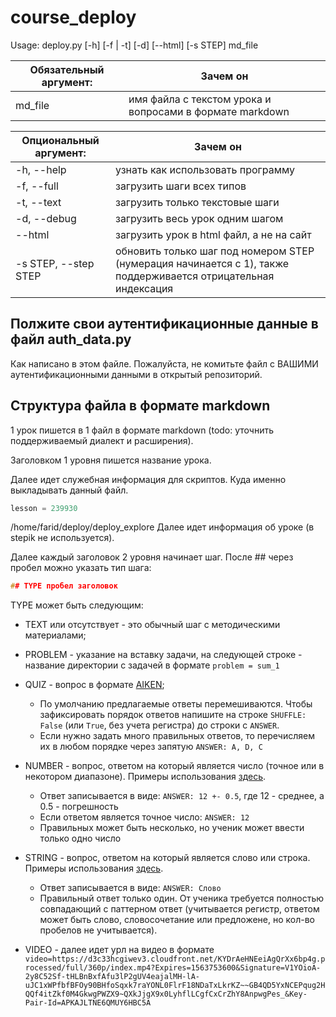 # course_deploy
Usage: deploy.py [-h] [-f | -t] [-d] [--html] [-s STEP] md_file


| Обязательный аргумент: | Зачем он                                                 |
|------------------------|----------------------------------------------------------|
| md_file                | имя файла с текстом урока и вопросами в формате markdown |

| Опциональный аргумент: | Зачем он                                                                                                       |
|------------------------|----------------------------------------------------------------------------------------------------------------|
| -h, --help             | узнать как использовать программу                                                                              |
| -f, --full             | загрузить шаги всех типов                                                                                      |
| -t, --text             | загрузить только текстовые шаги                                                                                |
| -d, --debug            | загрузить весь урок одним шагом                                                                                |
| --html                 | загрузить урок в html файл, а не на сайт                                                                       |
| -s STEP, --step STEP   | обновить только шаг под номером STEP (нумерация начинается с 1), также поддерживается отрицательная индексация |



## Полжите свои аутентификационные данные в файл auth_data.py

Как написано в этом файле.
Пожалуйста, не комитьте файл с ВАШИМИ аутентификационными данными в открытый репозиторий.

## Структура файла в формате markdown

1 урок пишется в 1 файл в формате markdown (todo: уточнить поддерживаемый диалект и расширения).

Заголовком 1 уровня пишется название урока.

Далее идет служебная информация для скриптов. Куда именно выкладывать данный файл.
```cpp
lesson = 239930
```
/home/farid/deploy/deploy_explore
Далее идет информация об уроке (в stepik не используется).

Далее каждый заголовок 2 уровня начинает шаг. После \#\# через пробел можно указать тип шага:
```cpp
## TYPE пробел заголовок
```
TYPE может быть следующим:
* TEXT или отсутствует - это обычный шаг с методическими материалами;

* PROBLEM - указание на вставку задачи, на следующей строке - название директории с задачей в формате `problem = sum_1`

* QUIZ - вопрос в формате [AIKEN](https://docs.moodle.org/37/en/Aiken_format);
  * По умолчанию предлагаемые ответы перемешиваются. Чтобы зафиксировать порядок ответов напишите на строке `SHUFFLE: False` (или `True`, без учета регистра) до строки с `ANSWER`.
  * Если нужно задать много правильных ответов, то перечисляем их в любом порядке через запятую `ANSWER: A, D, C`

* NUMBER - вопрос, ответом на который является число (точное или в некотором диапазоне).
  Примеры использования [здесь](https://github.com/tatyderb/course_deploy/blob/master/examples/question_example.md).
  * Ответ записывается в виде: `ANSWER: 12 +- 0.5`, где 12 - среднее, а 0.5 - погрешность
  * Если ответом является точное число: `ANSWER: 12`
  * Правильных может быть несколько, но ученик может ввести только одно число

* STRING - вопрос, ответом на который является слово или строка.
  Примеры использования [здесь](https://github.com/tatyderb/course_deploy/blob/master/examples/question_example.md).
  * Ответ записывается в виде: `ANSWER: Слово`
  * Правильный ответ только один. От ученика требуется полностью совпадающий с паттерном ответ
    (учитывается регистр, ответом может быть слово, словосочетание или предложене, но кол-во пробелов не учитывается).

* VIDEO - далее идет урл на видео в формате `video=https://d3c33hcgiwev3.cloudfront.net/KYDrAeHNEeiAgQrXx6bp4g.processed/full/360p/index.mp4?Expires=1563753600&Signature=V1YOioA-2y8C52Sf-tHLBnBxfAfu3lP2gUV4eajalMH-lA-uJC1xWPfbfBFOy90BHfoSqxk7raYONL0FlrF18NDaTxLkrKZ~~GB4QD5YxNCEPqug2HQQf4itZkf0M4GkwgPWZX9~QXkJjgX9x0LyhflLCgfCxCrZhY8AnpwgPes_&Key-Pair-Id=APKAJLTNE6QMUY6HBC5A`


